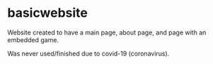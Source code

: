 # basicwebsite
Website created to have a main page, about page, and page with an embedded game.

Was never used/finished due to covid-19 (coronavirus).
